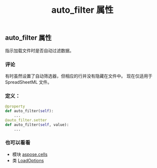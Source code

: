 ﻿---
title: auto_filter 属性
second_title: Aspose.Cells for Python via .NET API 参考资料
description:
type: docs
weight: 40
url: /zh/python-net/aspose.cells/loadoptions/auto_filter/
is_root: false
---
## auto_filter 属性

指示加载文件时是否自动过滤数据。

### 评论

有时虽然设置了自动筛选器，但相应的行并没有隐藏在文件中。
现在仅适用于 SpreadSheetML 文件。
### 定义：
```python
@property
def auto_filter(self):
    ...
@auto_filter.setter
def auto_filter(self, value):
    ...
```

### 也可以看看
* 模块 [aspose.cells](../../)
* 类 [LoadOptions](/cells/zh/python-net/aspose.cells/loadoptions)
